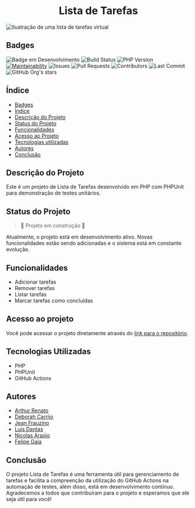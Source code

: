 <h1 align="center"> Lista de Tarefas </h1>

![Ilustração de uma lista de tarefas virtual](https://github.com/user-attachments/assets/a0bbd332-e737-4972-826e-3501a945325d)

## Badges

![Badge em Desenvolvimento](http://img.shields.io/static/v1?label=status&message=em%20desenvolvimento&color=GREEN&style=flat)
![Build Status](https://img.shields.io/github/actions/workflow/status/deborahcarrijo/GC-Trabalho-2/main.yaml?style=flat)
![PHP Version](https://img.shields.io/badge/php-%3E%3D%207.4-8892BF.svg?style=flat)
[![Maintainability](https://api.codeclimate.com/v1/badges/deb9e9634be2791707ce/maintainability)](https://codeclimate.com/github/deborahcarrijo/GC-Trabalho-2/maintainability)
![Issues](https://img.shields.io/github/issues/deborahcarrijo/GC-Trabalho-2?style=flat)
![Pull Requests](https://img.shields.io/github/issues-pr/deborahcarrijo/GC-Trabalho-2?style=flat)
![Contributors](https://img.shields.io/github/contributors/deborahcarrijo/GC-Trabalho-2?style=flat)
![Last Commit](https://img.shields.io/github/last-commit/deborahcarrijo/GC-Trabalho-2?style=flat)
![GitHub Org's stars](https://img.shields.io/github/stars/deborahcarrijo?style=flat)

## Índice 

* [Badges](#badges)
* [Índice](#índice)
* [Descrição do Projeto](#descrição-do-projeto)
* [Status do Projeto](#status-do-projeto)
* [Funcionalidades](#funcionalidades)
* [Acesso ao Projeto](#acesso-ao-projeto)
* [Tecnologias utilizadas](#tecnologias-utilizadas)
* [Autores](#autores)
* [Conclusão](#conclusão)

## Descrição do Projeto

Este é um projeto de Lista de Tarefas desenvolvido em PHP com PHPUnit para demonstração de testes unitários.

## Status do Projeto

> :construction: Projeto em construção :construction:

Atualmente, o projeto está em desenvolvimento ativo. Novas funcionalidades estão sendo adicionadas e o sistema está em constante evolução.

## Funcionalidades

- Adicionar tarefas
- Remover tarefas
- Listar tarefas
- Marcar tarefas como concluídas

## Acesso ao projeto

Você pode acessar o projeto diretamente através do [link para o repositório](https://github.com/deborahcarrijo/GC-Trabalho-2).

## Tecnologias Utilizadas

- PHP
- PHPUnit
- GitHub Actions

## Autores

- [Arthur Renato](https://github.com/tuti70)
- [Deborah Carrijo](https://github.com/deborahcarrijo)
- [Jean Frauzino](https://github.com/JeanBfrauzino)
- [Luis Dantas](https://github.com/luisfeecosta)
- [Nicolas Araújo](https://github.com/nsaraujo)
- [Felipe Gaia](https://github.com/felipengaia)

## Conclusão

O projeto Lista de Tarefas é uma ferramenta útil para gerenciamento de tarefas e facilita a compreenção da utilização do GitHub Actions na automação de testes, além disso, está em desenvolvimento contínuo. Agradecemos a todos que contribuíram para o projeto e esperamos que ele seja útil para você!
